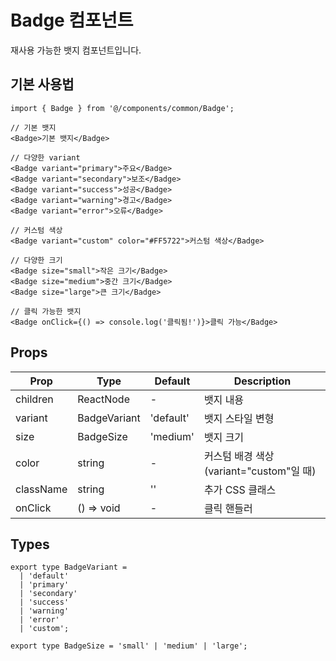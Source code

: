 # Badge 컴포넌트

재사용 가능한 뱃지 컴포넌트입니다.

## 기본 사용법

```tsx
import { Badge } from '@/components/common/Badge';

// 기본 뱃지
<Badge>기본 뱃지</Badge>

// 다양한 variant
<Badge variant="primary">주요</Badge>
<Badge variant="secondary">보조</Badge>
<Badge variant="success">성공</Badge>
<Badge variant="warning">경고</Badge>
<Badge variant="error">오류</Badge>

// 커스텀 색상
<Badge variant="custom" color="#FF5722">커스텀 색상</Badge>

// 다양한 크기
<Badge size="small">작은 크기</Badge>
<Badge size="medium">중간 크기</Badge>
<Badge size="large">큰 크기</Badge>

// 클릭 가능한 뱃지
<Badge onClick={() => console.log('클릭됨!')}>클릭 가능</Badge>
```

## Props

| Prop | Type | Default | Description |
|------|------|---------|-------------|
| children | ReactNode | - | 뱃지 내용 |
| variant | BadgeVariant | 'default' | 뱃지 스타일 변형 |
| size | BadgeSize | 'medium' | 뱃지 크기 |
| color | string | - | 커스텀 배경 색상 (variant="custom"일 때) |
| className | string | '' | 추가 CSS 클래스 |
| onClick | () => void | - | 클릭 핸들러 |

## Types

```tsx
export type BadgeVariant = 
  | 'default' 
  | 'primary' 
  | 'secondary' 
  | 'success' 
  | 'warning' 
  | 'error' 
  | 'custom';

export type BadgeSize = 'small' | 'medium' | 'large';
```